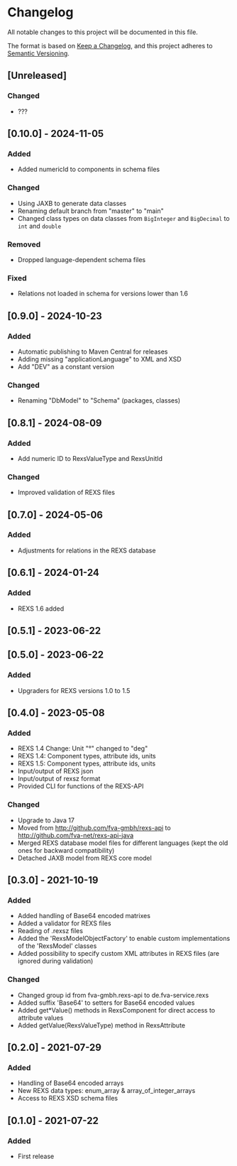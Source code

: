 # Changelog

All notable changes to this project will be documented in this file.

The format is based on [Keep a Changelog](https://keepachangelog.com/en/1.1.0/),
and this project adheres to [Semantic Versioning](https://semver.org/spec/v2.0.0.html).

## [Unreleased]

### Changed

- ???


## [0.10.0] - 2024-11-05

### Added

- Added numericId to components in schema files

### Changed

- Using JAXB to generate data classes
- Renaming default branch from "master" to "main"
- Changed class types on data classes from `BigInteger` and `BigDecimal` to `int` and `double`

### Removed

- Dropped language-dependent schema files

### Fixed

- Relations not loaded in schema for versions lower than 1.6

## [0.9.0] - 2024-10-23

### Added

- Automatic publishing to Maven Central for releases
- Adding missing "applicationLanguage" to XML and XSD
- Add "DEV" as a constant version

### Changed

- Renaming "DbModel" to "Schema" (packages, classes)

## [0.8.1] - 2024-08-09

### Added

- Add numeric ID to RexsValueType and RexsUnitId

### Changed

- Improved validation of REXS files

## [0.7.0] - 2024-05-06

### Added

- Adjustments for relations in the REXS database

## [0.6.1] - 2024-01-24

### Added

- REXS 1.6 added

## [0.5.1] - 2023-06-22

## [0.5.0] - 2023-06-22

### Added

- Upgraders for REXS versions 1.0 to 1.5

## [0.4.0] - 2023-05-08

### Added

- REXS 1.4 Change: Unit "°" changed to "deg"
- REXS 1.4: Component types, attribute ids, units
- REXS 1.5: Component types, attribute ids, units
- Input/output of REXS json
- Input/output of rexsz format
- Provided CLI for functions of the REXS-API

### Changed

- Upgrade to Java 17
- Moved from http://github.com/fva-gmbh/rexs-api to http://github.com/fva-net/rexs-api-java
- Merged REXS database model files for different languages (kept the old ones for backward compatibility)
- Detached JAXB model from REXS core model

## [0.3.0] - 2021-10-19

### Added

- Added handling of Base64 encoded matrixes
- Added a validator for REXS files
- Reading of .rexsz files
- Added the 'RexsModelObjectFactory' to enable custom implementations of the 'RexsModel' classes
- Added possibility to specify custom XML attributes in REXS files (are ignored during validation)

### Changed

- Changed group id from fva-gmbh.rexs-api to de.fva-service.rexs
- Added suffix 'Base64' to setters for Base64 encoded values
- Added get*Value() methods in RexsComponent for direct access to attribute values
- Added getValue(RexsValueType) method in RexsAttribute

## [0.2.0] - 2021-07-29

### Added

- Handling of Base64 encoded arrays
- New REXS data types: enum_array & array_of_integer_arrays
- Access to REXS XSD schema files

## [0.1.0] - 2021-07-22

### Added

- First release
